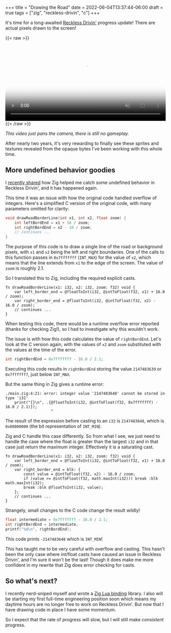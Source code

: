 +++
title = "Drawing the Road"
date = 2022-06-04T13:37:44-06:00
draft = true
tags = ["zig", "reckless-drivin", "c"]
+++

It's time for a long-awaited [Reckless Drivin'](https://github.com/natecraddock/open-reckless-drivin) progress update! There are actual pixels drawn to the screen!

{{< raw >}}
    <video controls muted width=100%
            src="/videos/reckless-demo-trim.m4v"
            poster="/videos/reckless-demo-poster.jpg">
    </video>
{{< /raw >}}

*This video just pans the camera, there is still no gameplay.*

After nearly two years, it's very rewarding to finally see these sprites and textures revealed from the opaque bytes I've been working with this whole time.

## More undefined behavior goodies

I [recently shared](/blog/2022/zig-cc-undefined-behavior/) how Zig helped me catch some undefined behavior in Reckless Drivin', and it has happened again.

This time it was an issue with how the original code handled overflow of integers. Here's a simplified C version of the original code, with many parameters omitted for clarity:

```c
void drawRoadBorderLine(int x1, int x2, float zoom) {
    int leftBordEnd = x1 + 16 / zoom;
    int rightBordEnd = x2 - 16 / zoom;
    // continues ...
}
```

The purpose of this code is to draw a single line of the road or background pixels, with `x1` and `x2` being the left and right boundaries. One of the calls to this function passes in `0x7fffffff` (`INT_MAX`) for the value of `x2`, which means that the line extends from `x1` to the edge of the screen. The value of `zoom` is roughly 2.1.

So I translated this to Zig, including the required explicit casts.

```zig
fn drawRoadBorderLine(x1: i32, x2: i32, zoom: f32) void {
    var left_border_end = @floatToInt(i32, @intToFloat(f32, x1) + 16.0 / zoom);
    var right_border_end = @floatToInt(i32, @intToFloat(f32, x2) - 16.0 / zoom);
    // continues ...
}
```

When testing this code, there would be a runtime overflow error reported (thanks for checking Zig!), so I had to investigate why this wouldn't work.

The issue is with how this code calculates the value of `rightBordEnd`. Let's look at the C version again, with the values of `x2` and `zoom` substituted with the values at the time of the error.

```c
int rightBordEnd = 0x7fffffff - 16.0 / 2.1;
```

Executing this code results in `rightBordEnd` storing the value `2147483639` or `0x7ffffff7`, just below `INT_MAX`.

But the same thing in Zig gives a runtime error:

```text
./main.zig:4:21: error: integer value '2147483648' cannot be stored in type 'i32'
    print("{}\n", .{@floatToInt(i32, @intToFloat(f32, 0x7fffffff) - 16.0 / 2.1)});
                    ^
```

The result of the expression before casting to an `i32` is `2147483648`, which is `0x80000000` (the bit representation of `INT_MIN`).

Zig and C handle this case differently. So from what I see, we just need to handle the case where the float is greater than the largest `i32` and in that case just return the maximum integer. Effectively it is a saturating cast.

```zig
fn drawRoadBorderLine(x1: i32, x2: i32, zoom: f32) void {
    var left_border_end = @floatToInt(i32, @intToFloat(f32, x1) + 16.0 / zoom);
    var right_border_end = blk: {
        const value = @intToFloat(f32, x2) - 16.0 / zoom;
        if (value >= @intToFloat(f32, math.maxInt(i32))) break :blk math.maxInt(i32);
        break :blk @floatToInt(i32, value);
    };
    // continues ...
}
```

Strangely, small changes to the C code change the result wildly!

```c
float intermediate = 0x7fffffff - 16.0 / 2.1;
int rightBordEnd = intermediate;
printf("%d\n", rightBordEnd);
```

This code prints `-2147483648` which is `INT_MIN`!

This has taught me to be very careful with overflow and casting. This hasn't been the only case where int/float casts have caused an issue in Reckless Drivin', and I'm sure it won't be the last! Though it does make me more confident in my rewrite that Zig does error checking for casts.

## So what's next?

I recently nerd-sniped myself and wrote a [Zig Lua binding](https://github.com/natecraddock/ziglua) library. I also will be starting my first full-time engineering position soon which means my daytime hours are no longer free to work on Reckless Drivin'. But now that I have drawing code in place I have some momentum.

So I expect that the rate of progress will slow, but I will still make *consistent* progress.
